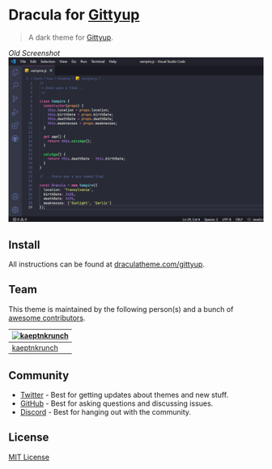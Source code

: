 # Dracula for [Gittyup](https://murmele.github.io/Gittyup/)

> A dark theme for [Gittyup](https://murmele.github.io/Gittyup/).

_Old Screenshot_
![Screenshot](./screenshot.png)

## Install

All instructions can be found at [draculatheme.com/gittyup](https://draculatheme.com/gittyup).

## Team

This theme is maintained by the following person(s) and a bunch of [awesome contributors](https://github.com/dracula/foobar/graphs/contributors).

| [![kaeptnkrunch](https://github.com/kaeptnkrunch.png?size=100)](https://github.com/kaeptnkrunch) |
| ---------------------------------------------------------------------------------------- |
| [kaeptnkrunch](https://github.com/kaeptnkrunch)                                               |

## Community

- [Twitter](https://twitter.com/draculatheme) - Best for getting updates about themes and new stuff.
- [GitHub](https://github.com/dracula/dracula-theme/discussions) - Best for asking questions and discussing issues.
- [Discord](https://draculatheme.com/discord-invite) - Best for hanging out with the community.

## License

[MIT License](./LICENSE)